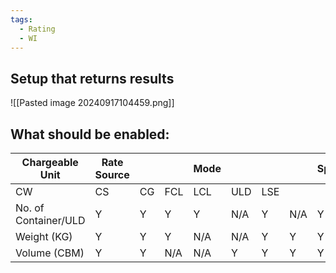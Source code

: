 ```yaml
---
tags:
  - Rating
  - WI
---
```

## Setup that returns results
![[Pasted image 20240917104459.png]]
## What should be enabled:

| Chargeable Unit      | Rate Source |     |     | Mode |     |     |     | Spot |
| -------------------- | ----------- | --- | --- | ---- | --- | --- | --- | ---- |
| CW                   | CS          | CG  | FCL | LCL  | ULD | LSE |     |      |
| No. of Container/ULD | Y           | Y   | Y   | Y    | N/A | Y   | N/A | Y    |
| Weight (KG)          | Y           | Y   | Y   | N/A  | N/A | Y   | Y   | Y    |
| Volume (CBM)         | Y           | Y   | N/A | N/A  | Y   | Y   | Y   | Y    |
